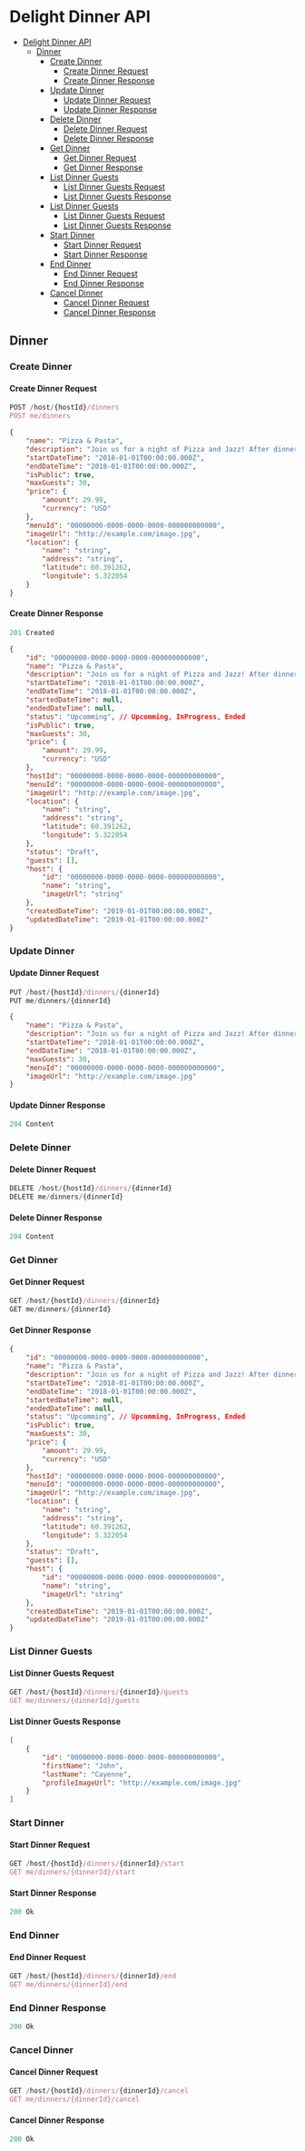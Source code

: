 # Delight Dinner API

- [Delight Dinner API](#delight-dinner-api)
    - [Dinner](#dinner)
        - [Create Dinner](#create-dinner)
            - [Create Dinner Request](#create-dinner-request)
            - [Create Dinner Response](#dinner-response)
        - [Update Dinner](#update-dinner)
            - [Update Dinner Request](#update-dinner-request)
            - [Update Dinner Response](#update-dinner-response)
        - [Delete Dinner](#delete-dinner)
            - [Delete Dinner Request](#delete-dinner-request)
            - [Delete Dinner Response](#delete-dinner-response)
        - [Get Dinner](#get-dinner)
            - [Get Dinner Request](#get-dinner-request)
            - [Get Dinner Response](#get-dinner-response)
        - [List Dinner Guests](#list-dinner-guests)
            - [List Dinner Guests Request](#list-dinner-guests-request)
            - [List Dinner Guests Response](#list-dinner-guests-response)
        - [List Dinner Guests](#list-dinner-guests)
            - [List Dinner Guests Request](#list-dinner-guests-request)
            - [List Dinner Guests Response](#list-dinner-guests-response)    
        - [Start Dinner](#start-dinner)
            - [Start Dinner Request](#start-dinner-request)
            - [Start Dinner Response](#start-dinner-response)
        - [End Dinner](#end-dinner)
            - [End Dinner Request](#end-dinner-request)
            - [End Dinner Response](#end-dinner-response)
        - [Cancel Dinner](#cancel-dinner)
            - [Cancel Dinner Request](#cancel-dinner-request)
            - [Cancel Dinner Response](#cancel-dinner-response)

## Dinner

### Create Dinner

#### Create Dinner Request
```js
POST /host/{hostId}/dinners
POST me/dinners
```

```json
{
    "name": "Pizza & Pasta",
    "description": "Join us for a night of Pizza and Jazz! After dinner we will continue the fun at the BRB bar.",
    "startDateTime": "2018-01-01T00:00:00.000Z",
    "endDateTime": "2018-01-01T00:00:00.000Z",
    "isPublic": true,
    "maxGuests": 30,
    "price": {
        "amount": 29.99,
        "currency": "USD"
    },
    "menuId": "00000000-0000-0000-0000-000000000000",
    "imageUrl": "http://example.com/image.jpg",
    "location": {
        "name": "string",
        "address": "string",
        "latitude": 60.391262,
        "longitude": 5.322054
    }
}
```
#### Create Dinner Response
```js
201 Created
```

```json
{
    "id": "00000000-0000-0000-0000-000000000000",
    "name": "Pizza & Pasta",
    "description": "Join us for a night of Pizza and Jazz! After dinner we will continue the fun at the BRB bar.",
    "startDateTime": "2018-01-01T00:00:00.000Z",
    "endDateTime": "2018-01-01T00:00:00.000Z",
    "startedDateTime": null,
    "endedDateTime": null,
    "status": "Upcomming", // Upcomming, InProgress, Ended
    "isPublic": true,
    "maxGuests": 30,
    "price": {
        "amount": 29.99,
        "currency": "USD"
    },
    "hostId": "00000000-0000-0000-0000-000000000000",
    "menuId": "00000000-0000-0000-0000-000000000000",
    "imageUrl": "http://example.com/image.jpg",
    "location": {
        "name": "string",
        "address": "string",
        "latitude": 60.391262,
        "longitude": 5.322054
    },
    "status": "Draft",
    "guests": [],
    "host": {
        "id": "00000000-0000-0000-0000-000000000000",
        "name": "string",
        "imageUrl": "string"
    },
    "createdDateTime": "2019-01-01T00:00:00.000Z",
    "updatedDateTime": "2019-01-01T00:00:00.000Z"
}
```

### Update Dinner

#### Update Dinner Request
```js
PUT /host/{hostId}/dinners/{dinnerId}
PUT me/dinners/{dinnerId}
```

```json
{
    "name": "Pizza & Pasta",
    "description": "Join us for a night of Pizza and Jazz! After dinner we will continue the fun at the BRB bar.",
    "startDateTime": "2018-01-01T00:00:00.000Z",
    "endDateTime": "2018-01-01T00:00:00.000Z",
    "maxGuests": 30,
    "menuId": "00000000-0000-0000-0000-000000000000",
    "imageUrl": "http://example.com/image.jpg"
}
```
#### Update Dinner Response
```js
204 Content
```

### Delete Dinner

#### Delete Dinner Request
```js
DELETE /host/{hostId}/dinners/{dinnerId}
DELETE me/dinners/{dinnerId}
```

#### Delete Dinner Response
```js
204 Content
```

### Get Dinner

#### Get Dinner Request
```js
GET /host/{hostId}/dinners/{dinnerId}
GET me/dinners/{dinnerId}
```

#### Get Dinner Response
```json
{
    "id": "00000000-0000-0000-0000-000000000000",
    "name": "Pizza & Pasta",
    "description": "Join us for a night of Pizza and Jazz! After dinner we will continue the fun at the BRB bar.",
    "startDateTime": "2018-01-01T00:00:00.000Z",
    "endDateTime": "2018-01-01T00:00:00.000Z",
    "startedDateTime": null,
    "endedDateTime": null,
    "status": "Upcomming", // Upcomming, InProgress, Ended
    "isPublic": true,
    "maxGuests": 30,
    "price": {
        "amount": 29.99,
        "currency": "USD"
    },
    "hostId": "00000000-0000-0000-0000-000000000000",
    "menuId": "00000000-0000-0000-0000-000000000000",
    "imageUrl": "http://example.com/image.jpg",
    "location": {
        "name": "string",
        "address": "string",
        "latitude": 60.391262,
        "longitude": 5.322054
    },
    "status": "Draft",
    "guests": [],
    "host": {
        "id": "00000000-0000-0000-0000-000000000000",
        "name": "string",
        "imageUrl": "string"
    },
    "createdDateTime": "2019-01-01T00:00:00.000Z",
    "updatedDateTime": "2019-01-01T00:00:00.000Z"
}
```
### List Dinner Guests

#### List Dinner Guests Request
```js
GET /host/{hostId}/dinners/{dinnerId}/guests
GET me/dinners/{dinnerId}/guests
```

#### List Dinner Guests Response
```json
[
    {
        "id": "00000000-0000-0000-0000-000000000000",
        "firstName": "John",
        "lastName": "Cayenne",
        "profileImageUrl": "http://example.com/image.jpg"
    }
]
```

### Start Dinner

#### Start Dinner Request
```js
GET /host/{hostId}/dinners/{dinnerId}/start
GET me/dinners/{dinnerId}/start
```

#### Start Dinner Response
```js
200 Ok
```

### End Dinner

#### End Dinner Request
```js
GET /host/{hostId}/dinners/{dinnerId}/end
GET me/dinners/{dinnerId}/end
```

### End Dinner Response
```js
200 Ok
```

### Cancel Dinner

#### Cancel Dinner Request
```js
GET /host/{hostId}/dinners/{dinnerId}/cancel
GET me/dinners/{dinnerId}/cancel
```

#### Cancel Dinner Response
```js
200 Ok
```